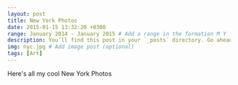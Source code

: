 ```yaml
---
layout: post
title: New York Photos
date: 2015-01-15 13:32:20 +0300
range: January 2014 - January 2015 # Add a range in the formation M Y - M Y
description: You’ll find this post in your `_posts` directory. Go ahead and edit it and re-build the site to see your changes. # Add post description (optional)
img: nyc.jpg # Add image post (optional)
tags: [Art]
---
```

Here's all my cool New York Photos

